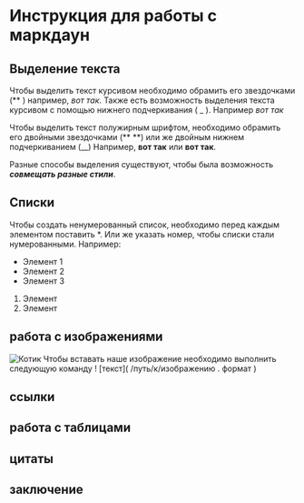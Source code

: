 # Инструкция для работы с маркдаун

## Выделение текста
Чтобы выделить текст курсивом необходимо обрамить его звездочками (** )
например, *вот так*. Также есть возможность выделения текста курсивом с помощью нижнего подчеркивания ( _ ). Например _вот так_

Чтобы  выделить текст полужирным шрифтом, необходимо обрамить его двойными звездочками (** **) или же двойным нижнем подчеркиванием (__)
Например, **вот так** или __вот так__.

Разные способы выделения существуют, чтобы была возможность _**совмещать разные стили**_.
## Списки 
Чтобы создать ненумерованный список, необходимо перед каждым элементом поставить *. Или же указать номер, чтобы списки стали нумерованными. Например:
* Элемент 1
* Элемент 2
* Элемент 3
1. Элемент 
2. Элемент

## работа с изображениями 
![Котик](%D0%BA%D0%BE%D1%82%D0%B8%D0%BA.jpg)
Чтобы вставать наше изображение необходимо выполнить следующую команду ! [текст]( /путь/к/изображению . формат )
## ссылки 

## работа с таблицами 

## цитаты 

## заключение 